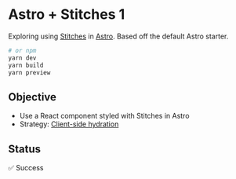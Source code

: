 # Astro + Stitches 1

Exploring using [Stitches](https://stitches.dev/) in [Astro](https://astro.build/). Based off the default Astro starter.

```bash
# or npm
yarn dev
yarn build
yarn preview
```

## Objective

- Use a React component styled with Stitches in Astro
- Strategy: [Client-side hydration](https://docs.astro.build/core-concepts/component-hydration)

## Status

✅ Success